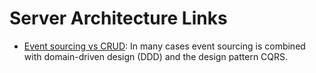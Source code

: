 # Server Architecture Links

* [Event sourcing vs CRUD](https://parg.co/U1V): In many cases event sourcing is combined with domain-driven design (DDD) and the design pattern CQRS.
